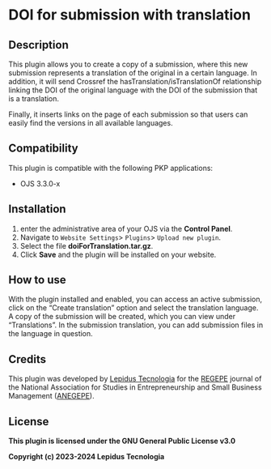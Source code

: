 # DOI for submission with translation

## Description

This plugin allows you to create a copy of a submission, where this new submission represents a translation of the original in a certain language. In addition, it will send Crossref the hasTranslation/isTranslationOf relationship linking the DOI of the original language with the DOI of the submission that is a translation.

Finally, it inserts links on the page of each submission so that users can easily find the versions in all available languages.

## Compatibility

This plugin is compatible with the following PKP applications:

- OJS 3.3.0-x

## Installation

1. enter the administrative area of your OJS via the __Control Panel__.
2. Navigate to `Website Settings`> `Plugins`> `Upload new plugin`.
3. Select the file __doiForTranslation.tar.gz__.
4. Click __Save__ and the plugin will be installed on your website.

## How to use

With the plugin installed and enabled, you can access an active submission, click on the “Create translation” option and select the translation language. A copy of the submission will be created, which you can view under “Translations”. In the submission translation, you can add submission files in the language in question.  

## Credits

This plugin was developed by [Lepidus Tecnologia](https://lepidus.com.br/) for the [REGEPE](https://regepe.org.br/) journal of the National Association for Studies in Entrepreneurship and Small Business Management ([ANEGEPE](https://anegepe.org.br/)).

## License
__This plugin is licensed under the GNU General Public License v3.0__

__Copyright (c) 2023-2024 Lepidus Tecnologia__